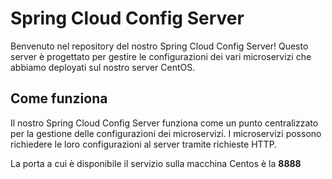<h1>Spring Cloud Config Server</h1>

<p>Benvenuto nel repository del nostro Spring Cloud Config Server! Questo server è progettato per gestire le configurazioni dei vari microservizi che abbiamo deployati sul nostro server CentOS.</p>

<h2>Come funziona</h2>

<p>Il nostro Spring Cloud Config Server funziona come un punto centralizzato per la gestione delle configurazioni dei microservizi. I microservizi possono richiedere le loro configurazioni al server tramite richieste HTTP.</p>


La porta a cui è disponibile il servizio sulla macchina Centos è la <strong>8888</strong>
